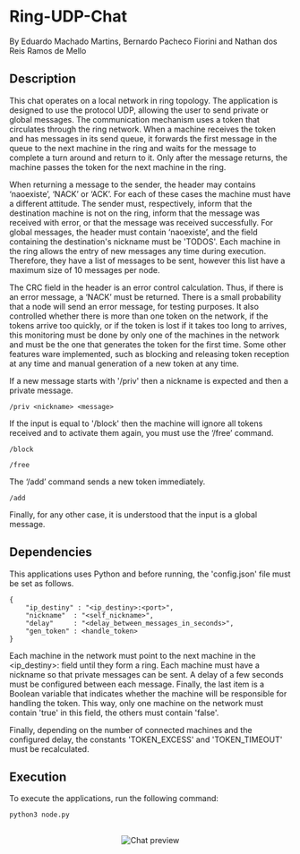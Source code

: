 # Ring-UDP-Chat
By Eduardo Machado Martins, Bernardo Pacheco Fiorini and Nathan dos Reis Ramos de Mello
## Description
This chat operates on a local network in ring topology. The application is designed to use the protocol UDP, allowing the user to send private or global messages. The communication mechanism uses a token that circulates through the ring network. When a machine receives the token and has messages in its send queue, it forwards the first message in the queue to the next machine in the ring and waits for the message to complete a turn around and return to it. Only after the message returns, the machine passes the token for the next machine in the ring. 

When returning a message to the sender, the header may contains ‘naoexiste’, ‘NACK’ or ‘ACK’. For each of these cases the machine must have a different attitude. The sender must, respectively, inform that the destination machine is not on the ring, inform that the message was received with error, or that the message was received successfully. For global messages, the header must contain ‘naoexiste’, and the field containing the destination's nickname must be 'TODOS'. Each machine in the ring allows the entry of new messages any time during execution. Therefore, they have a list of messages to be sent, however this list have a maximum size of 10 messages per node. 

The CRC field in the header is an error control calculation. Thus, if there is an error message, a ‘NACK’ must be returned.  There is a small probability that a node will send an error message, for testing purposes. It also controlled whether there is more than one token on the network, if the tokens arrive too quickly, or if the token is lost if it takes too long to arrives, this monitoring must be done by only one of the machines in the network and must be the one that generates the token for the first time. Some other features ware implemented, such as blocking and releasing token reception at any time and manual generation of a new token at any time.

If a new message starts with '/priv' then a nickname is expected and then a private message.
```
/priv <nickname> <message>
```
If the input is equal to '/block' then the machine will ignore all tokens received and to activate them again, you must use the ‘/free’ command. 
```
/block
```
```
/free
```
The ‘/add’ command sends a new token immediately. 
```
/add
```
Finally, for any other case, it is understood that the input is a global message.
## Dependencies
This applications uses Python and before running, the 'config.json' file must be set as follows.
```
{
    "ip_destiny" : "<ip_destiny>:<port>",
    "nickname"  : "<self_nickname>",
    "delay"     : "<delay_between_messages_in_seconds>",
    "gen_token" : <handle_token>
}
```
Each machine in the network must point to the next machine in the <ip_destiny>:<port> field until they form a ring. Each machine must have a nickname so that private messages can be sent. A delay of a few seconds must be configured between each message. Finally, the last item is a Boolean variable that indicates whether the machine will be responsible for handling the token. This way, only one machine on the network must contain 'true' in this field, the others must contain 'false'.

Finally, depending on the number of connected machines and the configured delay, the constants 'TOKEN_EXCESS' and 'TOKEN_TIMEOUT' must be recalculated.
## Execution
To execute the applications, run the following command:
```
python3 node.py
```
##
<div align="center">  
  <img src="" alt="Chat preview" /> 
</div>
